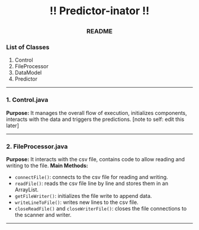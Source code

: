 # <p align="center">!! Predictor-inator !!</p>
### <p align="center">README</p>

### List of Classes
1. Control
2. FileProcessor
3. DataModel
4. Predictor

---
### 1. Control.java
**Purpose:**
It manages the overall flow of execution, initializes components, interacts with the data and triggers the predictions.
[note to self: edit this later]

---
### 2. FileProcessor.java
**Purpose:**
It interacts with the csv file, contains code to allow reading and writing to the file. 
**Main Methods:**
- `connectFile()`: connects to the csv file for reading and writing.
- `readFile()`: reads the csv file line by line and stores them in an ArrayList.
- `getFileWriter()`: initializes the file write to append data.
- `writeLineToFile()`: writes new lines to the csv file.
- `closeReadFile()` and `closeWriterFile()`: closes the file connections to the scanner and writer.
---
